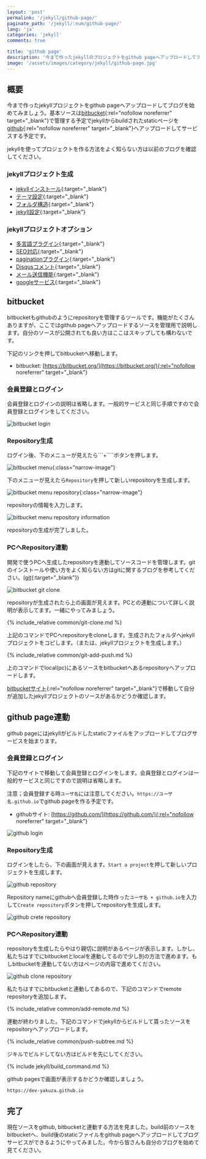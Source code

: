 ```yaml
---
layout: 'post'
permalink: '/jekyll/github-page/'
paginate_path: '/jekyll/:num/github-page/'
lang: 'ja'
categories: 'jekyll'
comments: true

title: 'github page'
description: '今まで作ったjekyllのプロジェクトをgithub pageへアップロードしてブログサービスを始めてみましょう。'
image: '/assets/images/category/jekyll/github-page.jpg'
---
```


## 概要
今まで作ったjekyllプロジェクトをgithub pageへアップロードしてブログを始めてみましょう。基本ソースは[bitbucket](https://bitbucket.org/){:rel="nofollow noreferrer" target="_blank"}で管理する予定でjekyllからbuildされたstaticページを[github](https://github.com/){:rel="nofollow noreferrer" target="_blank"}へアップロードしてサービスする予定です。

jekyllを使ってプロジェクトを作る方法をよく知らない方は以前のブログを確認してください。

### jekyllプロジェクト生成
- [jekyllインストール]({{site.url}}/{{page.categories}}/installation/){:target="_blank"}
- [テーマ設定]({{site.url}}/{{page.categories}}/theme/){:target="_blank"}
- [フォルダ構造]({{site.url}}/{{page.categories}}/directory_structure/){:target="_blank"}
- [jekyll設定]({{site.url}}/{{page.categories}}/configuration/){:target="_blank"}

### jekyllプロジェクトオプション
- [多言語プラグイン]({{site.url}}/{{page.categories}}/multi-languages-plugin/){:target="_blank"}
- [SEO対応]({{site.url}}/{{page.categories}}/seo/){:target="_blank"}
- [paginationプラグイン]({{site.url}}/{{page.categories}}/pagination-plugin/){:target="_blank"}
- [Disqusコメント]({{site.url}}/{{page.categories}}/disqus/){:target="_blank"}
- [メール送信機能]({{site.url}}/{{page.categories}}/send-email/){:target="_blank"}
- [googleサービス]({{site.url}}/{{page.categories}}/google-service/){:target="_blank"}

## bitbucket
bitbucketもgithubのようにrepositoryを管理するツールです。機能がたくさんありますが、ここではgithub pageへアップロードするソースを管理用で説明します。自分のソースが公開されても良い方はここはスキップしても構わないです。

下記のリンクを押してbitbucketへ移動します。

- bitbucket: [https://bitbucket.org/](https://bitbucket.org/){:rel="nofollow noreferrer" target="_blank"}

### 会員登録とログイン
会員登録とログインの説明は省略します。一般的サービスと同じ手順ですので会員登録とログインをしてください。

![bitbucket login](/assets/images/category/jekyll/github-page/bitbucket-login.png)

### Repository生成
ログイン後、下のメニューが見えたら```+````ボタンを押します。

![bitbucket menu](/assets/images/category/jekyll/github-page/bitbucket-menu.png){:class="narrow-image"}

下のメニューが見えたら```Repository```を押して新しいrepositoryを生成します。

![bitbucket menu repository](/assets/images/category/jekyll/github-page/bitbucket-menu-repository.png){:class="narrow-image"}

repositoryの情報を入力します。

![bitbucket menu repository information](/assets/images/category/jekyll/github-page/bitbucket-menu-repository-information.png)

repositoryの生成が完了しました。

### PCへRepository連動
開発で使うPCへ生成したrepositoryを連動してソースコードを管理します。gitのインストールや使い方をよく知らない方はgitに関するブログを参考してください。([git]({{site.url}}/git/){:target="_blank"})

![bitbucket git clone](/assets/images/category/jekyll/github-page/bitbucket-git-clone.png)

repositoryが生成されたら上の画面が見えます。PCとの連動について詳しく説明が表示してます。一緒にやってみましょう。

{% include_relative common/git-clone.md %}

上記のコマンドでPCへrepositoryをcloneします。生成されたフォルダへjekyllプロジェクトをコピします。（または、jekyllプロジェクトを生成します。）

{% include_relative common/git-add-push.md %}

上のコマンドでlocal(pc)にあるソースをbitbucketへあるrepositoryへアップロードします。

[bitbucketサイト](https://bitbucket.org/){:rel="nofollow noreferrer" target="_blank"}で移動して自分が追加したjekyllプロジェクトのソースがあるかどうか確認します。

## github page連動
github pageにはjekyllがビルドしたstaticファイルをアップロードしてブログサービスを始まります。

### 会員登録とログイン
下記のサイトで移動して会員登録とログインをします。会員登録とログインは一般的サービスと同じですので説明は省略します。

注意；会員登録する時```ユーザ名```には注意してください。```https://ユーザ名.github.io```でgithub pageを作る予定です。

- githubサイト: [https://github.com/](https://github.com/){:rel="nofollow noreferrer" target="_blank"}

![github login](/assets/images/category/jekyll/github-page/github-login.png)

### Repository生成
ログインをしたら、下の画面が見えます。```Start a project```を押して新しいプロジェクトを生成します。

![github repository](/assets/images/category/jekyll/github-page/github-repository.png)

Repository nameにgithubへ会員登録した時作った```ユーザ名 + github.io```を入力して```Create repository```ボタンを押してrepositoryを生成します。

![github crete repository](/assets/images/category/jekyll/github-page/github-create-repository.png)

### PCへRepository連動
repositoryを生成したらやはり親切に説明があるページが表示します。しかし、私たちはすでにbitbucketとlocalを連動してるので少し別の方法で進めます。もしbitbucketを連動してない方はページの内容で進めてください。

![github clone repository](/assets/images/category/jekyll/github-page/github-clone-repository.png)

私たちはすでにbitbucketと連動してあるので、下記のコマンドでremote repositoryを追加します。

{% include_relative common/add-remote.md %}

連動が終わりました。下記のコマンドでjekyllからビルドして貰ったソースをrepositoryへアップロードします。

{% include_relative common/push-subtree.md %}

ジキルでビルドしてない方はビルドを先にしてください。

{% include jekyll/build_command.md %}

github pagesで画面が表示するかどうか確認しましょう。

```
https://dev-yakuza.github.io
```

## 完了
現在ソースをgithub, bitbucketと連動する方法を見ました。build前のソースをbitbucketへ、build後のstaticファイルをgithub pageへアップロードしてブログサービスができるようにやってみました。今から皆さんも自分のブログを始めて見てください。